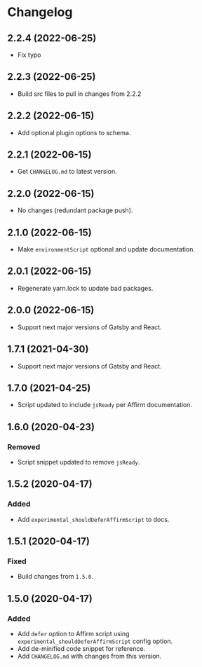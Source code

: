 # Changelog

## 2.2.4 (2022-06-25)

- Fix typo

## 2.2.3 (2022-06-25)

- Build src files to pull in changes from 2.2.2

## 2.2.2 (2022-06-15)

- Add optional plugin options to schema.

## 2.2.1 (2022-06-15)

- Get `CHANGELOG.md` to latest version.

## 2.2.0 (2022-06-15)

- No changes (redundant package push).

## 2.1.0 (2022-06-15)

- Make `environmentScript` optional and update documentation.

## 2.0.1 (2022-06-15)

- Regenerate yarn.lock to update bad packages.

## 2.0.0 (2022-06-15)

- Support next major versions of Gatsby and React.

## 1.7.1 (2021-04-30)

- Support next major versions of Gatsby and React.

## 1.7.0 (2021-04-25)

- Script updated to include `jsReady` per Affirm documentation.

## 1.6.0 (2020-04-23)

### Removed

- Script snippet updated to remove `jsReady`.

## 1.5.2 (2020-04-17)

### Added

- Add `experimental_shouldDeferAffirmScript` to docs.

## 1.5.1 (2020-04-17)

### Fixed

- Build changes from `1.5.0`.

## 1.5.0 (2020-04-17)

### Added

- Add `defer` option to Affirm script using `experimental_shouldDeferAffirmScript` config option.
- Add de-minified code snippet for reference.
- Add `CHANGELOG.md` with changes from this version.
